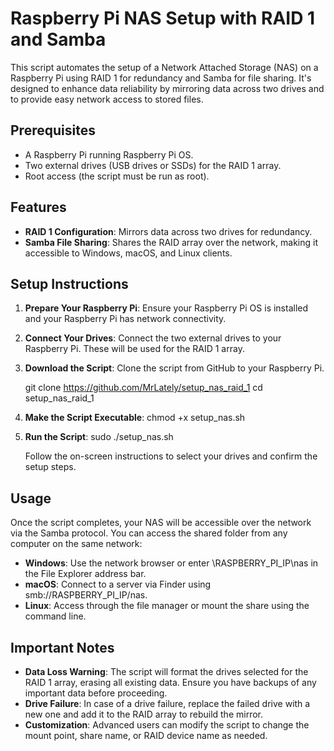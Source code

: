 # Raspberry Pi NAS Setup with RAID 1 and Samba

This script automates the setup of a Network Attached Storage (NAS) on a Raspberry Pi using RAID 1 for redundancy and Samba for file sharing. It's designed to enhance data reliability by mirroring data across two drives and to provide easy network access to stored files.

## Prerequisites

- A Raspberry Pi running Raspberry Pi OS.
- Two external drives (USB drives or SSDs) for the RAID 1 array.
- Root access (the script must be run as root).

## Features

- **RAID 1 Configuration**: Mirrors data across two drives for redundancy.
- **Samba File Sharing**: Shares the RAID array over the network, making it accessible to Windows, macOS, and Linux clients.

## Setup Instructions

1. **Prepare Your Raspberry Pi**: Ensure your Raspberry Pi OS is installed and your Raspberry Pi has network connectivity.

2. **Connect Your Drives**: Connect the two external drives to your Raspberry Pi. These will be used for the RAID 1 array.

3. **Download the Script**: Clone the script from GitHub to your Raspberry Pi.

   git clone https://github.com/MrLately/setup_nas_raid_1
   cd setup_nas_raid_1

4. **Make the Script Executable**:
   chmod +x setup_nas.sh

5. **Run the Script**:
   sudo ./setup_nas.sh
   
   Follow the on-screen instructions to select your drives and confirm the setup steps.

## Usage

Once the script completes, your NAS will be accessible over the network via the Samba protocol. You can access the shared folder from any computer on the same network:

- **Windows**: Use the network browser or enter \\RASPBERRY_PI_IP\nas in the File Explorer address bar.
- **macOS**: Connect to a server via Finder using smb://RASPBERRY_PI_IP/nas.
- **Linux**: Access through the file manager or mount the share using the command line.

## Important Notes

- **Data Loss Warning**: The script will format the drives selected for the RAID 1 array, erasing all existing data. Ensure you have backups of any important data before proceeding.
- **Drive Failure**: In case of a drive failure, replace the failed drive with a new one and add it to the RAID array to rebuild the mirror.
- **Customization**: Advanced users can modify the script to change the mount point, share name, or RAID device name as needed.


